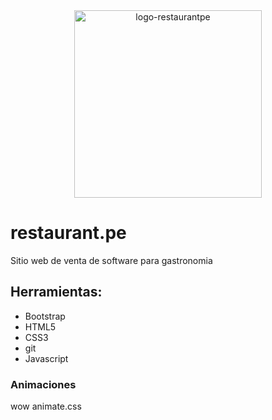 <div align="center">
  <img width="300" src="https://user-images.githubusercontent.com/93622276/193543223-98b7d011-0a2a-464c-a5c3-a3b60bc1f16c.svg" alt="logo-restaurantpe"> 
</div>

# restaurant.pe
Sitio web de venta de software para gastronomia  

## Herramientas:
- Bootstrap
- HTML5
- CSS3
- git
- Javascript

### Animaciones
wow
animate.css

